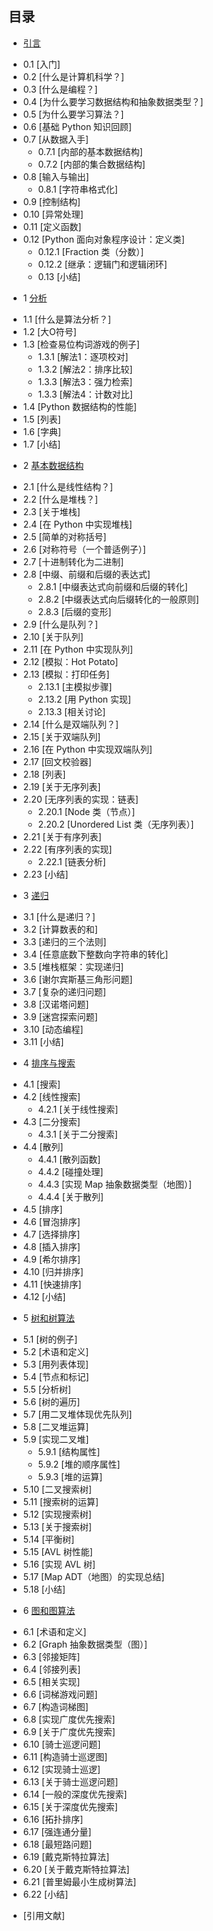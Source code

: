 ## 目录 ##
* [引言](0.Introduction/0.md)
 - 0.1 [入门]
 - 0.2 [什么是计算机科学？]
 - 0.3 [什么是编程？]
 - 0.4 [为什么要学习数据结构和抽象数据类型？]
 - 0.5 [为什么要学习算法？]
 - 0.6 [基础 Python 知识回顾]
 - 0.7 [从数据入手]
    - 0.7.1 [内部的基本数据结构]
	- 0.7.2 [内部的集合数据结构]
 - 0.8 [输入与输出]	
	  - 0.8.1 [字符串格式化]
 - 0.9 [控制结构]
 - 0.10 [异常处理]
 - 0.11 [定义函数]
 - 0.12 [Python 面向对象程序设计：定义类]
 	  - 0.12.1 [Fraction 类（分数）]
  	- 0.12.2 [继承：逻辑门和逻辑闭环]
    - 0.13 [小结]
 
* 1 [分析](1.Analysis/1.md)
 - 1.1 [什么是算法分析？]
 - 1.2 [大O符号]
 - 1.3 [检查易位构词游戏的例子]
    - 1.3.1 [解法1：逐项校对]
    - 1.3.2 [解法2：排序比较]
    - 1.3.3 [解法3：强力检索]
    - 1.3.3 [解法4：计数对比]
 - 1.4 [Python 数据结构的性能]
 - 1.5 [列表]
 - 1.6 [字典]
 - 1.7 [小结]
  	 
* 2 [基本数据结构](2.Basic_Data_Structures/2.md)
 - 2.1 [什么是线性结构？]
 - 2.2 [什么是堆栈？]
 - 2.3 [关于堆栈]
 - 2.4 [在 Python 中实现堆栈]
 - 2.5 [简单的对称括号]
 - 2.6 [对称符号（一个普适例子）]
 - 2.7 [十进制转化为二进制]
 - 2.8 [中缀、前缀和后缀的表达式]
    - 2.8.1 [中缀表达式向前缀和后缀的转化]
    - 2.8.2 [中缀表达式向后缀转化的一般原则]
    - 2.8.3 [后缀的变形]
 - 2.9 [什么是队列？]
 - 2.10 [关于队列]
 - 2.11 [在 Python 中实现队列]
 - 2.12 [模拟：Hot Potato]
 - 2.13 [模拟：打印任务]
    - 2.13.1 [主模拟步骤]
    - 2.13.2 [用 Python 实现]
    - 2.13.3 [相关讨论]
 - 2.14 [什么是双端队列？]
 - 2.15 [关于双端队列]
 - 2.16 [在 Python 中实现双端队列]
 - 2.17 [回文校验器]
 - 2.18 [列表]
 - 2.19 [关于无序列表]
 - 2.20 [无序列表的实现：链表]
    - 2.20.1 [Node 类（节点）]
    - 2.20.2 [Unordered List 类（无序列表）]
 - 2.21 [关于有序列表]
 - 2.22 [有序列表的实现]
    - 2.22.1 [链表分析]
 - 2.23 [小结]
 
* 3 [递归](3.Recursion/3.md)
 - 3.1 [什么是递归？]
 - 3.2 [计算数表的和]
 - 3.3 [递归的三个法则]
 - 3.4 [任意底数下整数向字符串的转化]
 - 3.5 [堆栈框架：实现递归]
 - 3.6 [谢尔宾斯基三角形问题] 
 - 3.7 [复杂的递归问题] 
 - 3.8 [汉诺塔问题]
 - 3.9 [迷宫探索问题]
 - 3.10 [动态编程]
 - 3.11 [小结]
  
* 4 [排序与搜索](4.Sorting_and_Searching/4.md)
 - 4.1 [搜索]
 - 4.2 [线性搜索]
    - 4.2.1 [关于线性搜索] 
 - 4.3 [二分搜索]
    - 4.3.1 [关于二分搜索]  
 - 4.4 [散列]
    - 4.4.1 [散列函数]
    - 4.4.2 [碰撞处理] 
    - 4.4.3 [实现 Map 抽象数据类型（地图）] 
    - 4.4.4 [关于散列]              
 - 4.5 [排序]
 - 4.6 [冒泡排序]
 - 4.7 [选择排序]
 - 4.8 [插入排序]
 - 4.9 [希尔排序]
 - 4.10 [归并排序]
 - 4.11 [快速排序]
 - 4.12 [小结] 
     
* 5 [树和树算法](5.Trees_and_Tree_Algorithms/5.md)
 - 5.1 [树的例子]
 - 5.2 [术语和定义]
 - 5.3 [用列表体现]
 - 5.4 [节点和标记]
 - 5.5 [分析树]
 - 5.6 [树的遍历]
 - 5.7 [用二叉堆体现优先队列]
 - 5.8 [二叉堆运算]
 - 5.9 [实现二叉堆]
    - 5.9.1 [结构属性]
    - 5.9.2 [堆的顺序属性]
    - 5.9.3 [堆的运算]    
 - 5.10 [二叉搜索树]
 - 5.11 [搜索树的运算]
 - 5.12 [实现搜索树]
 - 5.13 [关于搜索树]
 - 5.14 [平衡树]         
 - 5.15 [AVL 树性能]
 - 5.16 [实现 AVL 树]
 - 5.17 [Map ADT（地图）的实现总结]
 - 5.18 [小结]
     
* 6 [图和图算法](6.Graphs_and_Graph_Algorithms/6.md)
 - 6.1 [术语和定义]
 - 6.2 [Graph 抽象数据类型（图）]
 - 6.3 [邻接矩阵]
 - 6.4 [邻接列表]
 - 6.5 [相关实现]
 - 6.6 [词梯游戏问题]
 - 6.7 [构造词梯图]
 - 6.8 [实现广度优先搜索]
 - 6.9 [关于广度优先搜索]
 - 6.10 [骑士巡逻问题]
 - 6.11 [构造骑士巡逻图]
 - 6.12 [实现骑士巡逻]
 - 6.13 [关于骑士巡逻问题]
 - 6.14 [一般的深度优先搜索]
 - 6.15 [关于深度优先搜索]
 - 6.16 [拓扑排序]
 - 6.17 [强连通分量] 
 - 6.18 [最短路问题]
 - 6.19 [戴克斯特拉算法]
 - 6.20 [关于戴克斯特拉算法]
 - 6.21 [普里姆最小生成树算法]  
 - 6.22 [小结]
 
* [引用文献]